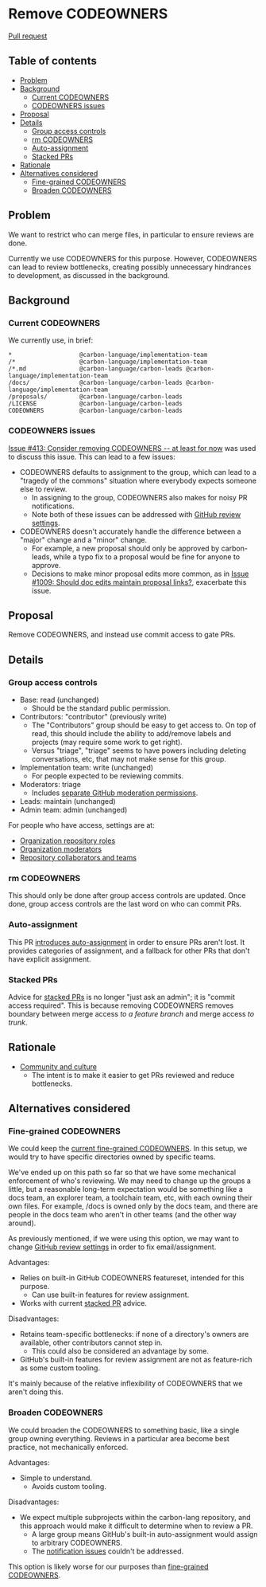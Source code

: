 # Remove CODEOWNERS

<!--
Part of the Carbon Language project, under the Apache License v2.0 with LLVM
Exceptions. See /LICENSE for license information.
SPDX-License-Identifier: Apache-2.0 WITH LLVM-exception
-->

[Pull request](https://github.com/carbon-language/carbon-lang/pull/1367)

<!-- toc -->

## Table of contents

-   [Problem](#problem)
-   [Background](#background)
    -   [Current CODEOWNERS](#current-codeowners)
    -   [CODEOWNERS issues](#codeowners-issues)
-   [Proposal](#proposal)
-   [Details](#details)
    -   [Group access controls](#group-access-controls)
    -   [rm CODEOWNERS](#rm-codeowners)
    -   [Auto-assignment](#auto-assignment)
    -   [Stacked PRs](#stacked-prs)
-   [Rationale](#rationale)
-   [Alternatives considered](#alternatives-considered)
    -   [Fine-grained CODEOWNERS](#fine-grained-codeowners)
    -   [Broaden CODEOWNERS](#broaden-codeowners)

<!-- tocstop -->

## Problem

We want to restrict who can merge files, in particular to ensure reviews are
done.

Currently we use CODEOWNERS for this purpose. However, CODEOWNERS can lead to
review bottlenecks, creating possibly unnecessary hindrances to development, as
discussed in the background.

## Background

### Current CODEOWNERS

We currently use, in brief:

```CODEOWNERS
*                   @carbon-language/implementation-team
/*                  @carbon-language/implementation-team
/*.md               @carbon-language/carbon-leads @carbon-language/implementation-team
/docs/              @carbon-language/carbon-leads @carbon-language/implementation-team
/proposals/         @carbon-language/carbon-leads
/LICENSE            @carbon-language/carbon-leads
CODEOWNERS          @carbon-language/carbon-leads
```

### CODEOWNERS issues

[Issue #413: Consider removing CODEOWNERS -- at least for now](https://github.com/carbon-language/carbon-lang/issues/413)
was used to discuss this issue. This can lead to a few issues:

-   CODEOWNERS defaults to assignment to the group, which can lead to a "tragedy
    of the commons" situation where everybody expects someone else to review.
    -   In assigning to the group, CODEOWNERS also makes for noisy PR
        notifications.
    -   Note both of these issues can be addressed with
        [GitHub review settings](https://docs.github.com/en/organizations/organizing-members-into-teams/managing-code-review-settings-for-your-team).
-   CODEOWNERS doesn't accurately handle the difference between a "major" change
    and a "minor" change.
    -   For example, a new proposal should only be approved by carbon-leads,
        while a typo fix to a proposal would be fine for anyone to approve.
    -   Decisions to make minor proposal edits more common, as in
        [Issue #1009: Should doc edits maintain proposal links?](https://github.com/carbon-language/carbon-lang/issues/1009),
        exacerbate this issue.

## Proposal

Remove CODEOWNERS, and instead use commit access to gate PRs.

## Details

### Group access controls

-   Base: read (unchanged)
    -   Should be the standard public permission.
-   Contributors: "contributor" (previously write)
    -   The "Contributors" group should be easy to get access to. On top of
        read, this should include the ability to add/remove labels and projects
        (may require some work to get right).
    -   Versus "triage", "triage" seems to have powers including deleting
        conversations, etc, that may not make sense for this group.
-   Implementation team: write (unchanged)
    -   For people expected to be reviewing commits.
-   Moderators: triage
    -   Includes
        [separate GitHub moderation permissions](https://docs.github.com/en/communities/moderating-comments-and-conversations).
-   Leads: maintain (unchanged)
-   Admin team: admin (unchanged)

For people who have access, settings are at:

-   [Organization repository roles](https://github.com/organizations/carbon-language/settings/roles)
-   [Organization moderators](https://github.com/organizations/carbon-language/settings/moderators)
-   [Repository collaborators and teams](https://github.com/carbon-language/carbon-lang/settings/access)

### rm CODEOWNERS

This should only be done after group access controls are updated. Once done,
group access controls are the last word on who can commit PRs.

### Auto-assignment

This PR [introduces auto-assignment](/.github/workflows/assign_prs.yaml) in
order to ensure PRs aren't lost. It provides categories of assignment, and a
fallback for other PRs that don't have explicit assignment.

### Stacked PRs

Advice for
[stacked PRs](/docs/project/pull_request_workflow.md#stacking-dependent-pull-requests)
is no longer "just ask an admin"; it is "commit access required". This is
because removing CODEOWNERS removes boundary between merge access _to a feature
branch_ and merge access _to trunk_.

## Rationale

-   [Community and culture](/docs/project/goals.md#community-and-culture)
    -   The intent is to make it easier to get PRs reviewed and reduce
        bottlenecks.

## Alternatives considered

### Fine-grained CODEOWNERS

We could keep the [current fine-grained CODEOWNERS](#current-codeowners). In
this setup, we would try to have specific directories owned by specific teams.

We've ended up on this path so far so that we have some mechanical enforcement
of who's reviewing. We may need to change up the groups a little, but a
reasonable long-term expectation would be something like a docs team, an
explorer team, a toolchain team, etc, with each owning their own files. For
example, /docs is owned only by the docs team, and there are people in the docs
team who aren't in other teams (and the other way around).

As previously mentioned, if we were using this option, we may want to change
[GitHub review settings](https://docs.github.com/en/organizations/organizing-members-into-teams/managing-code-review-settings-for-your-team)
in order to fix email/assignment.

Advantages:

-   Relies on built-in GitHub CODEOWNERS featureset, intended for this purpose.
    -   Can use built-in features for review assignment.
-   Works with current
    [stacked PR](/docs/project/pull_request_workflow.md#stacking-dependent-pull-requests)
    advice.

Disadvantages:

-   Retains team-specific bottlenecks: if none of a directory's owners are
    available, other contributors cannot step in.
    -   This could also be considered an advantage by some.
-   GitHub's built-in features for review assignment are not as feature-rich as
    some custom tooling.

It's mainly because of the relative inflexibility of CODEOWNERS that we aren't
doing this.

### Broaden CODEOWNERS

We could broaden the CODEOWNERS to something basic, like a single group owning
everything. Reviews in a particular area become best practice, not mechanically
enforced.

Advantages:

-   Simple to understand.
    -   Avoids custom tooling.

Disadvantages:

-   We expect multiple subprojects within the carbon-lang repository, and this
    approach would make it difficult to determine when to review a PR.
    -   A large group means GitHub's built-in auto-assignment would assign to
        arbitrary CODEOWNERS.
    -   The [notification issues](#codeowners-issues) couldn't be addressed.

This option is likely worse for our purposes than
[fine-grained CODEOWNERS](#fine-grained-codeowners).
